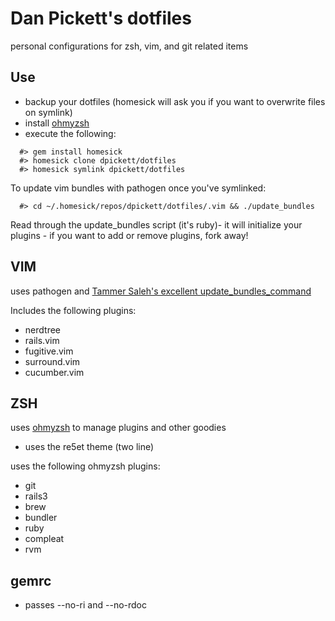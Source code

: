 Dan Pickett's dotfiles
==

personal configurations for zsh, vim, and git related items

Use
--

* backup your dotfiles (homesick will ask you if you want to overwrite files on symlink) 
* install [ohmyzsh](https://github.com/robbyrussell/oh-my-zsh)
* execute the following:

```
  #> gem install homesick
  #> homesick clone dpickett/dotfiles
  #> homesick symlink dpickett/dotfiles
```

To update vim bundles with pathogen once you've symlinked:

```
  #> cd ~/.homesick/repos/dpickett/dotfiles/.vim && ./update_bundles
```

Read through the update_bundles script (it's ruby)- it will initialize your plugins - if you want to add or remove plugins, fork away!

VIM
--

uses pathogen and [Tammer Saleh's excellent update_bundles_command](http://tammersaleh.com/posts/the-modern-vim-config-with-pathogen)

Includes the following plugins:

* nerdtree
* rails.vim
* fugitive.vim
* surround.vim
* cucumber.vim

ZSH
--

uses [ohmyzsh](https://github.com/robbyrussell/oh-my-zsh) to manage plugins and other goodies

* uses the re5et theme (two line)

uses the following ohmyzsh plugins:

* git 
* rails3 
* brew 
* bundler 
* ruby 
* compleat 
* rvm

gemrc
--

* passes --no-ri and --no-rdoc
 